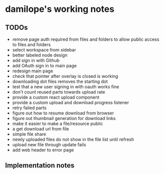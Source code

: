 # damilope's working notes

## TODOs

- remove page auth required from files and folders to allow public access to files and folders
- select workspace from sidebar
- better labeled node design
- add sign in with Github
- add OAuth sign in to main page
- redesign main page
- check that pointer after overlay is closed is working
- downloading dot files removes the starting dot
- test that a new user signing in with oauth works fine
- don't count reused parts towards upload rate
- provide a custom react upload component
- provide a custom upload and download progress listener
- retry failed parts
- figure out how to resume download from browser
- figure out thumbnail generation for download links
- make it easier to make a file/resource public
- a get download url from file
- simple file share
- newly uploaded files do not show in the file list until refresh
- upload new file through update fails
- add web header to error page

## Implementation notes
